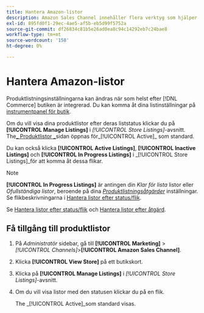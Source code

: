 ```yaml
---
title: Hantera Amazon-listor
description: Amazon Sales Channel innehåller flera verktyg som hjälper dig att hantera dina Amazon-listor från Commerce Admin.
exl-id: 895fd0f1-29ec-4ae5-af5b-eb5d99f5752a
source-git-commit: df26834c81b5e26ad0ea8c94c14292eb7c24bae8
workflow-type: tm+mt
source-wordcount: '158'
ht-degree: 0%

---
```


# Hantera Amazon-listor

Produktlistningsinställningarna kan ändras när som helst efter [!DNL Commerce] butiken är integrerad. Du kan komma åt dina listinställningar på [instrumentpanel för butik](./amazon-store-dashboard.md).

Om du vill visa dina produktlistor efter deras liststatus klickar du på **[!UICONTROL Manage Listings]** i _[!UICONTROL Store Listings]_-avsnitt. The[_ Produktlistor _](./managing-listings-by-tab.md)sidan öppnas för_[!UICONTROL Active]_ som standard.

Du kan också klicka **[!UICONTROL Active Listings]**, **[!UICONTROL Inactive Listings]** och **[!UICONTROL In Progress Listings]** i _[!UICONTROL Store Listings]_för att komma åt dessa flikar.

>[!NOTE]
>
>**[!UICONTROL In Progress Listings]** är antingen din _Klar för lista_ listor eller _Ofullständiga listor_, beroende på dina [_Produktlistningsåtgärder_](./product-listing-actions.md) inställningar. Se flikbeskrivningarna i [Hantera listor efter status/flik](./managing-listings-by-tab.md).

Se [Hantera listor efter status/flik](./managing-listings-by-tab.md) och [Hantera listor efter åtgärd](./managing-listings-by-action.md).

## Få tillgång till produktlistor

1. På _Administratör_ sidebar, gå till **[!UICONTROL Marketing]** > _[!UICONTROL Channels]_>**[!UICONTROL Amazon Sales Channel]**.

1. Klicka **[!UICONTROL View Store]** på ett butikskort.

1. Klicka på **[!UICONTROL Manage Listings]** i _[!UICONTROL Store Listings]_-avsnitt.

1. Om du vill visa listor med den statusen klickar du på en flik.

   The _[!UICONTROL Active]_som standard visas.

